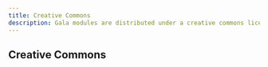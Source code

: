 ```yaml
---
title: Creative Commons
description: Gala modules are distributed under a creative commons license.
---
```


## Creative Commons


